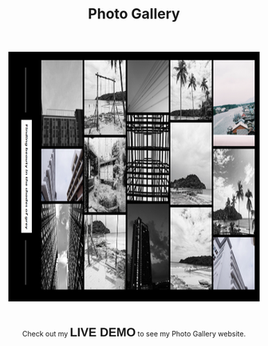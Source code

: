 # <p align=center>**Photo Gallery**</p>

<br>
<p align=center>
<img src="https://github.com/nchynacha/portfolio/blob/main/assets/images/image.png?raw=true" alt="photo gallery" width="700" height="500">
</p>
<br>
<p align=center>
Check out my <a href="https://nchynacha.github.io/photo-gallery/" style="font-size: 24px; font-weight: bold; text-decoration: none; color: inherit; font-family: Arial, sans-serif;"><strong>LIVE DEMO</strong></a> to see my Photo Gallery website.
</p>
